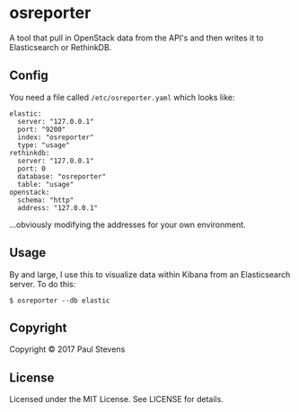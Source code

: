 # osreporter
A tool that pull in OpenStack data from the API's and then writes it to Elasticsearch or RethinkDB.

## Config

You need a file called `/etc/osreporter.yaml` which looks like:

```
elastic:
  server: "127.0.0.1"
  port: "9200"
  index: "osreporter"
  type: "usage"
rethinkdb:
  server: "127.0.0.1"
  port: 0
  database: "osreporter"
  table: "usage"
openstack:
  schema: "http"
  address: "127.0.0.1"
```

...obviously modifying the addresses for your own environment.

## Usage

By and large, I use this to visualize data within Kibana from an Elasticsearch server. To do this:

```
$ osreporter --db elastic
```

## Copyright

Copyright &copy; 2017 Paul Stevens

## License

Licensed under the MIT License. See LICENSE for details.
